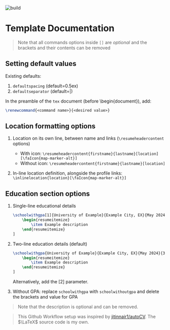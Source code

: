 ![build](https://github.com/nredick/resume-template/actions/workflows/build.yml/badge.svg)

# Template Documentation

> Note that all commands options inside `[]` are _optional_ and the brackets and their contents can be removed

## Setting default values

Existing defaults:

1. `defaultspacing` (default=0.5ex)
2. `defaultseparator` (default=|)

In the preamble of the `tex` document (before \begin{document}), add:

```latex
\renewcommand{<command name>}{<desired value>}
```

## Location formatting options

1. Location on its own line, between name and links (`\resumeheadercontent` options)

    - With icon: `\resumeheadercontent{firstname}{lastname}[location][\faIcon{map-marker-alt}]`
    - Without icon: `\resumeheadercontent{firstname}{lastname}[location]`

2. In-line location definition, alongside the profile links: `\inlinelocation{location}[\faIcon{map-marker-alt}]`

## Education section options

1. Single-line educational details

    ```latex
    \schoolwithgpa[1]{University of Example}{Example City, EX}{May 2024}{3.83/4.00}[
        \begin{resumeitemize}
            \item Example description
        \end{resumeitemize}
    ]
    ```

2. Two-line education details (default)

    ```latex
    \schoolwithgpa{University of Example}{Example City, EX}{May 2024}{3.83/4.00}[
        \begin{resumeitemize}
            \item Example description
        \end{resumeitemize}
    ]
    ```

    Alternatively, add the [2] parameter.

3. Without GPA: replace `schoolwithgpa` with `schoolwithoutgpa` and delete the brackets and value for GPA

> Note that the description is optional and can be removed.


> This Github Workflow setup was inspired by [jitinnair1/autoCV](https://github.com/jitinnair1/autoCV). The $\LaTeX$ source code is my own.
